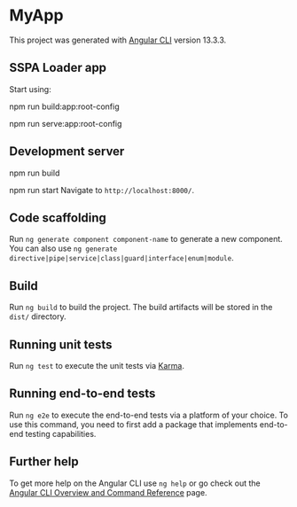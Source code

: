 # MyApp

This project was generated with [Angular CLI](https://github.com/angular/angular-cli) version 13.3.3.

## SSPA Loader app

Start using: 

npm run build:app:root-config<BR>

npm run serve:app:root-config

## Development server

npm run build<BR>
  
npm run start
Navigate to `http://localhost:8000/`. 

## Code scaffolding

Run `ng generate component component-name` to generate a new component. You can also use `ng generate directive|pipe|service|class|guard|interface|enum|module`.

## Build

Run `ng build` to build the project. The build artifacts will be stored in the `dist/` directory.

## Running unit tests

Run `ng test` to execute the unit tests via [Karma](https://karma-runner.github.io).

## Running end-to-end tests

Run `ng e2e` to execute the end-to-end tests via a platform of your choice. To use this command, you need to first add a package that implements end-to-end testing capabilities.

## Further help

To get more help on the Angular CLI use `ng help` or go check out the [Angular CLI Overview and Command Reference](https://angular.io/cli) page.
